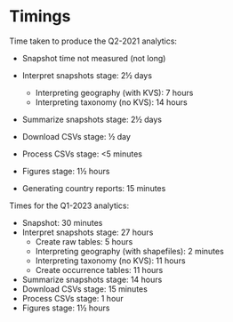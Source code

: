 # Timings

Time taken to produce the Q2-2021 analytics:

* Snapshot time not measured (not long)
* Interpret snapshots stage: 2½ days
  * Interpreting geography (with KVS): 7 hours
  * Interpreting taxonomy (no KVS): 14 hours
* Summarize snapshots stage: 2½ days
* Download CSVs stage: ½ day
* Process CSVs stage: <5 minutes
* Figures stage: 1½ hours

* Generating country reports: 15 minutes

Times for the Q1-2023 analytics:

* Snapshot: 30 minutes
* Interpret snapshots stage: 27 hours
  * Create raw tables: 5 hours
  * Interpreting geography (with shapefiles): 2 minutes
  * Interpreting taxonomy (no KVS): 11 hours
  * Create occurrence tables: 11 hours
* Summarize snapshots stage: 14 hours
* Download CSVs stage: 15 minutes
* Process CSVs stage: 1 hour
* Figures stage: 1½ hours
